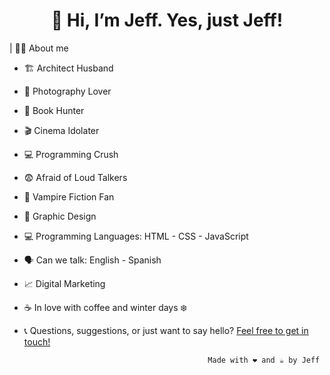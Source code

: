 <h1 align="center">👋 Hi, I’m Jeff. Yes, just Jeff!</h1>

|  💁‍♂️ About me
  
-  🏗️ Architect Husband
  
-  📸 Photography Lover
  
-  📖 Book Hunter

-  🎬 Cinema Idolater

-  💻 Programming Crush

-  😨 Afraid of Loud Talkers

-  🧛 Vampire Fiction Fan

-  🎨 Graphic Design

-  💻 Programming Languages: HTML - CSS - JavaScript

-  🗣️ Can we talk: English - Spanish

-  📈 Digital Marketing

-  ☕ In love with coffee and winter days ❄️

-  📞 Questions, suggestions, or just want to say hello? <a href="mailto:jefflealarrom.com">Feel free to get in touch!</a></h3>
  
                                                Made with ❤️ and ☕ by Jeff
